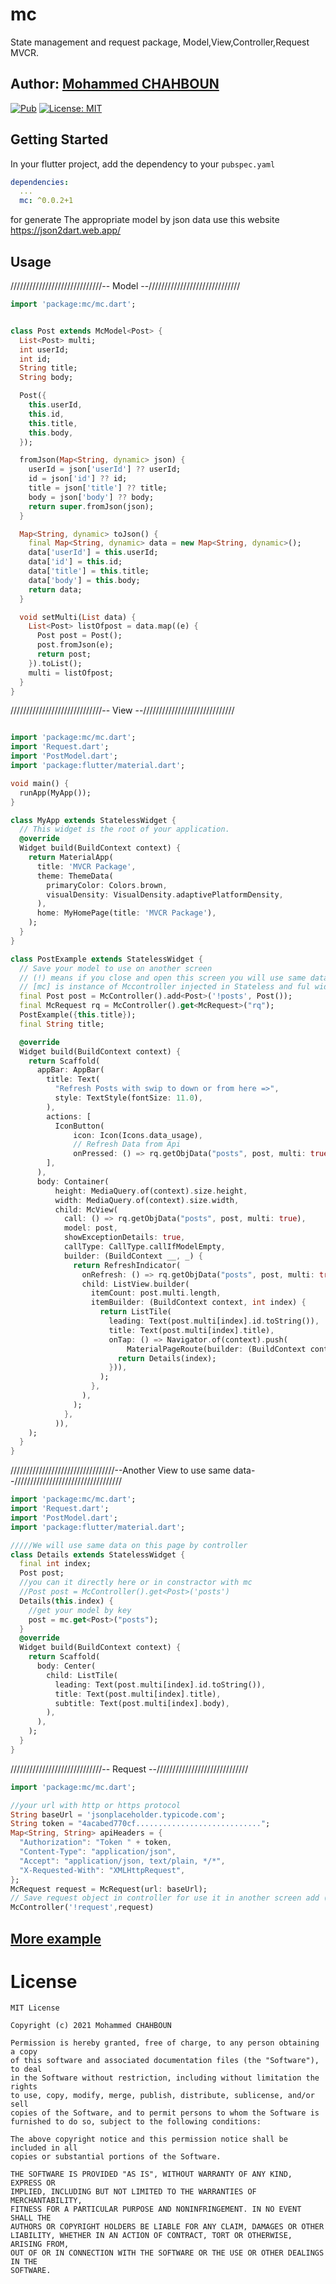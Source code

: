 # mc

State management and request package, Model,View,Controller,Request MVCR.

## Author: [Mohammed CHAHBOUN](https://github.com/m97chahboun)


[![Pub](https://img.shields.io/pub/v/mc.svg)](https://pub.dartlang.org/packages/mc)
[![License: MIT](https://img.shields.io/badge/License-MIT-yellow.svg)](https://opensource.org/licenses/MIT)

## Getting Started

In your flutter project, add the dependency to your `pubspec.yaml`

```yaml
dependencies:
  ...
  mc: ^0.0.2+1
```
for generate The appropriate model by json data use this website https://json2dart.web.app/

## Usage

/////////////////////////////-- Model --/////////////////////////////

```dart
import 'package:mc/mc.dart';


class Post extends McModel<Post> {
  List<Post> multi;
  int userId;
  int id;
  String title;
  String body;

  Post({
    this.userId,
    this.id,
    this.title,
    this.body,
  });

  fromJson(Map<String, dynamic> json) {
    userId = json['userId'] ?? userId;
    id = json['id'] ?? id;
    title = json['title'] ?? title;
    body = json['body'] ?? body;
    return super.fromJson(json);
  }

  Map<String, dynamic> toJson() {
    final Map<String, dynamic> data = new Map<String, dynamic>();
    data['userId'] = this.userId;
    data['id'] = this.id;
    data['title'] = this.title;
    data['body'] = this.body;
    return data;
  }

  void setMulti(List data) {
    List<Post> listOfpost = data.map((e) {
      Post post = Post();
      post.fromJson(e);
      return post;
    }).toList();
    multi = listOfpost;
  }
}

```
/////////////////////////////-- View --/////////////////////////////
```dart

import 'package:mc/mc.dart';
import 'Request.dart';
import 'PostModel.dart';
import 'package:flutter/material.dart';

void main() {
  runApp(MyApp());
}

class MyApp extends StatelessWidget {
  // This widget is the root of your application.
  @override
  Widget build(BuildContext context) {
    return MaterialApp(
      title: 'MVCR Package',
      theme: ThemeData(
        primaryColor: Colors.brown,
        visualDensity: VisualDensity.adaptivePlatformDensity,
      ),
      home: MyHomePage(title: 'MVCR Package'),
    );
  }
}

class PostExample extends StatelessWidget {
  // Save your model to use on another screen
  // (!) means if you close and open this screen you will use same data without update it from Api
  // [mc] is instance of Mccontroller injected in Stateless and ful widget by extension for use it easily
  final Post post = McController().add<Post>('!posts', Post());
  final McRequest rq = McController().get<McRequest>("rq");
  PostExample({this.title});
  final String title;

  @override
  Widget build(BuildContext context) {
    return Scaffold(
      appBar: AppBar(
        title: Text(
          "Refresh Posts with swip to down or from here =>",
          style: TextStyle(fontSize: 11.0),
        ),
        actions: [
          IconButton(
              icon: Icon(Icons.data_usage),
              // Refresh Data from Api
              onPressed: () => rq.getObjData("posts", post, multi: true))
        ],
      ),
      body: Container(
          height: MediaQuery.of(context).size.height,
          width: MediaQuery.of(context).size.width,
          child: McView(
            call: () => rq.getObjData("posts", post, multi: true),
            model: post,
            showExceptionDetails: true,
            callType: CallType.callIfModelEmpty,
            builder: (BuildContext __, _) {
              return RefreshIndicator(
                onRefresh: () => rq.getObjData("posts", post, multi: true),
                child: ListView.builder(
                  itemCount: post.multi.length,
                  itemBuilder: (BuildContext context, int index) {
                    return ListTile(
                      leading: Text(post.multi[index].id.toString()),
                      title: Text(post.multi[index].title),
                      onTap: () => Navigator.of(context).push(
                          MaterialPageRoute(builder: (BuildContext context) {
                        return Details(index);
                      })),
                    );
                  },
                ),
              );
            },
          )),
    );
  }
}
```
/////////////////////////////////--Another View to use same data--////////////////////////////////// 
```dart
import 'package:mc/mc.dart';
import 'Request.dart';
import 'PostModel.dart';
import 'package:flutter/material.dart';

/////We will use same data on this page by controller
class Details extends StatelessWidget {
  final int index;
  Post post;
  //you can it directly here or in constractor with mc
  //Post post = McController().get<Post>('posts')
  Details(this.index) {
    //get your model by key
    post = mc.get<Post>("posts");
  }
  @override
  Widget build(BuildContext context) {
    return Scaffold(
      body: Center(
        child: ListTile(
          leading: Text(post.multi[index].id.toString()),
          title: Text(post.multi[index].title),
          subtitle: Text(post.multi[index].body),
        ),
      ),
    );
  }
}
```
/////////////////////////////-- Request --/////////////////////////////
```dart
import 'package:mc/mc.dart';

//your url with http or https protocol
String baseUrl = 'jsonplaceholder.typicode.com';
String token = "4acabed770cf............................";
Map<String, String> apiHeaders = {
  "Authorization": "Token " + token,
  "Content-Type": "application/json",
  "Accept": "application/json, text/plain, */*",
  "X-Requested-With": "XMLHttpRequest",
};
McRequest request = McRequest(url: baseUrl);
// Save request object in controller for use it in another screen add (!) if you want to set readonly for this object 
McController('!request',request)
```

## [More example](https://github.com/ourflutter/mc/tree/main/example)
# License
    MIT License
    
    Copyright (c) 2021 Mohammed CHAHBOUN
    
    Permission is hereby granted, free of charge, to any person obtaining a copy
    of this software and associated documentation files (the "Software"), to deal
    in the Software without restriction, including without limitation the rights
    to use, copy, modify, merge, publish, distribute, sublicense, and/or sell
    copies of the Software, and to permit persons to whom the Software is
    furnished to do so, subject to the following conditions:
    
    The above copyright notice and this permission notice shall be included in all
    copies or substantial portions of the Software.
    
    THE SOFTWARE IS PROVIDED "AS IS", WITHOUT WARRANTY OF ANY KIND, EXPRESS OR
    IMPLIED, INCLUDING BUT NOT LIMITED TO THE WARRANTIES OF MERCHANTABILITY,
    FITNESS FOR A PARTICULAR PURPOSE AND NONINFRINGEMENT. IN NO EVENT SHALL THE
    AUTHORS OR COPYRIGHT HOLDERS BE LIABLE FOR ANY CLAIM, DAMAGES OR OTHER
    LIABILITY, WHETHER IN AN ACTION OF CONTRACT, TORT OR OTHERWISE, ARISING FROM,
    OUT OF OR IN CONNECTION WITH THE SOFTWARE OR THE USE OR OTHER DEALINGS IN THE
    SOFTWARE.
